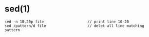 
# sed(1)

    sed -n 10,20p file                    // print line 10-20
    sed /pattern/d file                   // delet all line matching pattern
